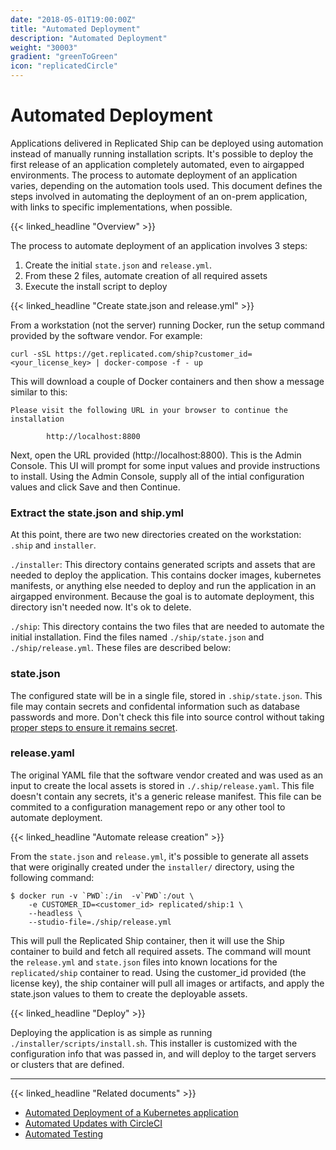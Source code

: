 ```yaml
---
date: "2018-05-01T19:00:00Z"
title: "Automated Deployment"
description: "Automated Deployment"
weight: "30003"
gradient: "greenToGreen"
icon: "replicatedCircle"
---
```


# Automated Deployment

Applications delivered in Replicated Ship can be deployed using automation instead of manually running installation scripts. It's possible to deploy the first release of an application completely automated, even to airgapped environments. The process to automate deployment of an application varies, depending on the automation tools used. This document defines the steps involved in automating the deployment of an on-prem application, with links to specific implementations, when possible.

{{< linked_headline "Overview" >}}

The process to automate deployment of an application involves 3 steps:

1. Create the initial `state.json` and `release.yml`.
1. From these 2 files, automate creation of all required assets
1. Execute the install script to deploy

{{< linked_headline "Create state.json and release.yml" >}}

From a workstation (not the server) running Docker, run the setup command provided by the software vendor. For example:

```shell
curl -sSL https://get.replicated.com/ship?customer_id=<your_license_key> | docker-compose -f - up
```

This will download a couple of Docker containers and then show a message similar to this:

```shell
Please visit the following URL in your browser to continue the installation

        http://localhost:8800

```

Next, open the URL provided (http://localhost:8800). This is the Admin Console. This UI will prompt for some input values and provide instructions to install. Using the Admin Console, supply all of the intial configuration values and click Save and then Continue.

### Extract the state.json and ship.yml

At this point, there are two new directories created on the workstation: `.ship` and `installer`.

`./installer`: This directory contains generated scripts and assets that are needed to deploy the application. This contains docker images, kubernetes manifests, or anything else needed to deploy and run the application in an airgapped environment. Because the goal is to automate deployment, this directory isn't needed now. It's ok to delete.

`./ship`: This directory contains the two files that are needed to automate the initial installation. Find the files named `./ship/state.json` and `./ship/release.yml`. These files are described below:

### state.json

The configured state will be in a single file, stored in `.ship/state.json`. This file may contain secrets and confidental information such as database passwords and more. Don't check this file into source control without taking [proper steps to ensure it remains secret](../manage-state).

### release.yaml

The original YAML file that the software vendor created and was used as an input to create the local assets is stored in `./.ship/release.yaml`. This file doesn't contain any secrets, it's a generic release manifest. This file can be commited to a configuration management repo or any other tool to automate deployment.

{{< linked_headline "Automate release creation" >}}

From the `state.json` and `release.yml`, it's possible to generate all assets that were originally created under the `installer/` directory, using the following command:

```shell
$ docker run -v `PWD`:/in  -v`PWD`:/out \
    -e CUSTOMER_ID=<customer_id> replicated/ship:1 \
    --headless \
    --studio-file=./ship/release.yml
```

This will pull the Replicated Ship container, then it will use the Ship container to build and fetch all required assets. The command will mount the `release.yml` and `state.json` files into known locations for the `replicated/ship` container to read. Using the customer_id provided (the license key), the ship container will pull all images or artifacts, and apply the state.json values to them to create the deployable assets.

{{< linked_headline "Deploy" >}}

Deploying the application is as simple as running `./installer/scripts/install.sh`. This installer is customized with the configuration info that was passed in, and will deploy to the target servers or clusters that are defined.

---

{{< linked_headline "Related documents" >}}

- [Automated Deployment of a Kubernetes application](../automated-deployment-kubernetes-app)
- [Automated Updates with CircleCI](../automated-updates-circleci)
- [Automated Testing](../automated-testing)
